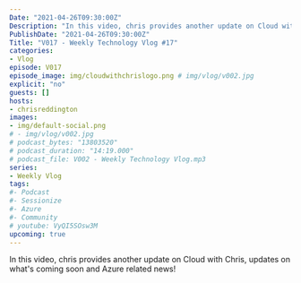 ```yaml
---
Date: "2021-04-26T09:30:00Z"
Description: "In this video, chris provides another update on Cloud with Chris, updates on what's coming soon and Azure related news!"
PublishDate: "2021-04-26T09:30:00Z"
Title: "V017 - Weekly Technology Vlog #17"
categories:
- Vlog
episode: V017
episode_image: img/cloudwithchrislogo.png # img/vlog/v002.jpg
explicit: "no"
guests: []
hosts:
- chrisreddington
images:
- img/default-social.png
# - img/vlog/v002.jpg
# podcast_bytes: "13803520"
# podcast_duration: "14:19.000"
# podcast_file: V002 - Weekly Technology Vlog.mp3
series:
- Weekly Vlog
tags:
#- Podcast
#- Sessionize
#- Azure
#- Community
# youtube: VyQI5SOsw3M
upcoming: true
---
```

In this video, chris provides another update on Cloud with Chris, updates on what's coming soon and Azure related news!